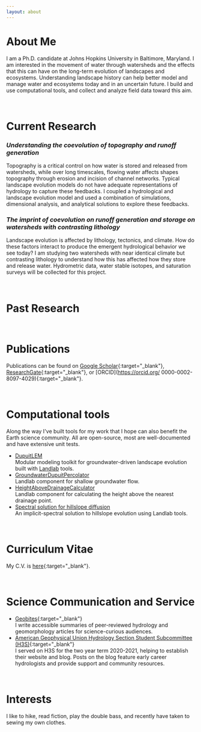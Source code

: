 ```yaml
---
layout: about
---
```


# About Me
I am a Ph.D. candidate at Johns Hopkins University in Baltimore, Maryland. I am interested in the movement of water through watersheds and the effects that this can have on the long-term evolution of landscapes and ecosystems. Understanding landscape history can help better model and manage water and ecosystems today and in an uncertain future. I build and use computational tools, and collect and analyze field data toward this aim.

<br/>

# Current Research
### *Understanding the coevolution of topography and runoff generation*
Topography is a critical control on how water is stored and released from watersheds, while over long timescales, flowing water affects shapes topography through erosion and incision of channel networks. Typical landscape evolution models do not have adequate representations of hydrology to capture these feedbacks. I coupled a hydrological and landscape evolution model and used a combination of simulations, dimensional analysis, and analytical solutions to explore these feedbacks.

### *The imprint of coevolution on runoff generation and storage on watersheds with contrasting lithology*
Landscape evolution is affected by lithology, tectonics, and climate. How do these factors interact to produce the emergent hydrological behavior we see today? I am studying two watersheds with near identical climate but contrasting lithology to understand how this has affected how they store and release water. Hydrometric data, water stable isotopes, and saturation surveys will be collected for this project.

<br/>

# Past Research

<br/>

# Publications
Publications can be found on [Google Scholar](https://scholar.google.com/citations?user=OSuUO6kAAAAJ){:target="_blank"}, [ResearchGate](https://www.researchgate.net/profile/David-Litwin){:target="_blank"}, or [ORCID](https://orcid.org/
0000-0002-8097-4029){:target="_blank"}.

<br/>

# Computational tools
Along the way I've built tools for my work that I hope can also benefit the Earth science community. All are open-source, most are well-documented and have extensive unit tests.
* [DupuitLEM](https://github.com/DavidLitwin/DupuitLEM)\
  Modular modeling toolkit for groundwater-driven landscape evolution built with [Landlab](landlab.readthedocs.io/) tools.
* [GroundwaterDupuitPercolator](https://landlab.readthedocs.io/en/master/reference/components/groundwater.html)\
  Landlab component for shallow groundwater flow.
* [HeightAboveDrainageCalculator](https://landlab.readthedocs.io/en/master/reference/components/hand_calculator.html)\
  Landlab component for calculating the height above the nearest drainage point.
* [Spectral solution for hillslope diffusion](https://github.com/DavidLitwin/SpectralDiffusion)\
  An implicit-spectral solution to hillslope evolution using Landlab tools.

<br/>

# Curriculum Vitae
My C.V. is [here](assets/docs/CV_David_Litwin_current.pdf){:target="_blank"}.

<br/>

# Science Communication and Service
* [Geobites](https://geobites.org/author/dlitwin/){:target="_blank"}\
I write accessible summaries of peer-reviewed hydrology and geomorphology articles for science-curious audiences.
* [American Geophysical Union Hydrology Section Student Subcommittee (H3S)](agu-h3s.org/){:target="_blank"}\
I served on H3S for the two year term 2020-2021, helping to establish their website and blog. Posts on the blog feature early career hydrologists and provide support and community resources.

<br/>

# Interests
I like to hike, read fiction, play the double bass, and recently have taken to sewing my own clothes. 
